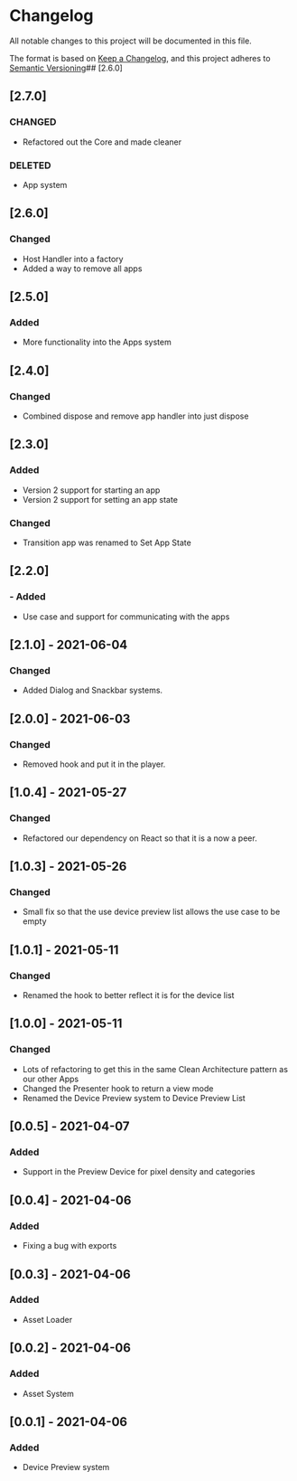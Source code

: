 # Changelog
All notable changes to this project will be documented in this file.

The format is based on [Keep a Changelog](https://keepachangelog.com/en/1.0.0/),
and this project adheres to [Semantic Versioning](https://semver.org/spec/v2.0.0.html)## [2.6.0]
## [2.7.0]
### CHANGED
- Refactored out the Core and made cleaner
### DELETED
- App system

## [2.6.0]
### Changed
- Host Handler into a factory
- Added a way to remove all apps 
## [2.5.0]
### Added
- More functionality into the Apps system
## [2.4.0]
### Changed
- Combined dispose and remove app handler into just dispose
## [2.3.0]
### Added
- Version 2 support for starting an app
- Version 2 support for setting an app state
### Changed
- Transition app was renamed to Set App State
## [2.2.0]
### - Added
- Use case and support for communicating with the apps
## [2.1.0] - 2021-06-04
### Changed
- Added Dialog and Snackbar systems.

## [2.0.0] - 2021-06-03
### Changed
- Removed hook and put it in the player.

## [1.0.4] - 2021-05-27
### Changed
- Refactored our dependency on React so that it is a now a peer.

## [1.0.3] - 2021-05-26
### Changed
- Small fix so that the use device preview list allows the use case to be empty

## [1.0.1] - 2021-05-11
### Changed
- Renamed the hook to better reflect it is for the device list

## [1.0.0] - 2021-05-11
### Changed
- Lots of refactoring to get this in the same Clean Architecture pattern as our other Apps
- Changed the Presenter hook to return a view mode
- Renamed the Device Preview system to Device Preview List 

## [0.0.5] - 2021-04-07
### Added
- Support in the Preview Device for pixel density and categories

## [0.0.4] - 2021-04-06
### Added
- Fixing a bug with exports

## [0.0.3] - 2021-04-06
### Added
- Asset Loader

## [0.0.2] - 2021-04-06
### Added
- Asset System

## [0.0.1] - 2021-04-06
### Added
- Device Preview system